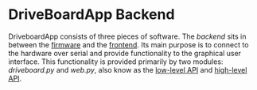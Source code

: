 
DriveBoardApp Backend
=====================

DriveboardApp consists of three pieces of software. The *backend* sits in between the [firmware](firmware.md) and the [frontend](frontend.md). Its main purpose is to connect to the hardware over serial and provide functionality to the graphical user interface. This functionality is provided primarily by two modules: *driveboard.py* and *web.py*, also know as the [low-level API](api_low.md) and [high-level API](api_high.md).
